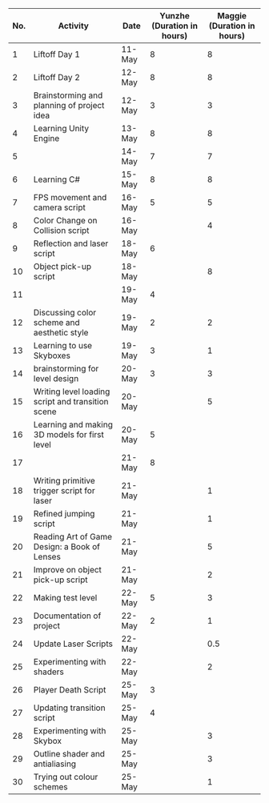 | No. | Activity                                          | Date   | Yunzhe (Duration in hours) | Maggie (Duration in hours) |
|-----|---------------------------------------------------|--------|----------------------------|----------------------------|
| 1   | Liftoff Day 1                                     | 11-May | 8                          | 8                          |
| 2   | Liftoff Day 2                                     | 12-May | 8                          | 8                          |
| 3   | Brainstorming and planning of project idea        | 12-May | 3                          | 3                          |
| 4   | Learning Unity Engine                             | 13-May | 8                          | 8                          |
| 5   |                                                   | 14-May | 7                          | 7                          |
| 6   | Learning C#                                       | 15-May | 8                          | 8                          |
| 7   | FPS movement and camera script                    | 16-May | 5                          | 5                          |
| 8   | Color Change on Collision script                  | 16-May |                            | 4                          |
| 9   | Reflection and laser script                       | 18-May | 6                          |                            |
| 10  | Object pick-up script                             | 18-May |                            | 8                          |
| 11  |                                                   | 19-May | 4                          |                            |
| 12  | Discussing color scheme and aesthetic style       | 19-May | 2                          | 2                          |
| 13  | Learning to use Skyboxes                          | 19-May | 3                          | 1                          |
| 14  | brainstorming for level design                    | 20-May | 3                          | 3                          |
| 15  | Writing level loading script and transition scene | 20-May |                            | 5                          |
| 16  | Learning and making 3D models for first level     | 20-May | 5                          |                            |
| 17  |                                                   | 21-May | 8                          |                            |
| 18  | Writing primitive  trigger script for laser       | 21-May |                            | 1                          |
| 19  | Refined jumping script                            | 21-May |                            | 1                          |
| 20  | Reading Art of Game Design: a Book of Lenses      | 21-May |                            | 5                          |
| 21  | Improve on object pick-up script                  | 21-May |                            | 2                          |
| 22  | Making test level                                 | 22-May | 5                          | 3                          |
| 23  | Documentation of project                          | 22-May | 2                          | 1                          |
| 24  | Update Laser Scripts                              | 22-May |                            | 0.5                        |
| 25  | Experimenting with shaders                        | 22-May |                            | 2                          |
| 26  | Player Death Script                               | 25-May | 3                          |                            |
| 27  | Updating transition script                        | 25-May | 4                          |                            |
| 28  | Experimenting with Skybox                         | 25-May |                            | 3                          |
| 29  | Outline shader and antialiasing                   | 25-May |                            | 3                          |
| 30  | Trying out colour schemes                         | 25-May |                            | 1                          |

